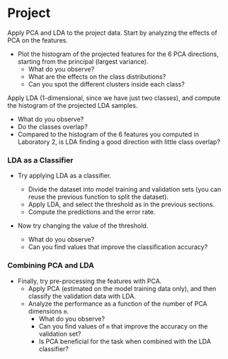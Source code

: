 # Project

Apply PCA and LDA to the project data. Start by analyzing the effects of PCA on the features. 

- Plot the histogram of the projected features for the 6 PCA directions, starting from the principal (largest variance). 
  - What do you observe? 
  - What are the effects on the class distributions? 
  - Can you spot the different clusters inside each class?

Apply LDA (1-dimensional, since we have just two classes), and compute the histogram of the projected LDA samples. 
- What do you observe? 
- Do the classes overlap? 
- Compared to the histogram of the 6 features you computed in Laboratory 2, is LDA finding a good direction with little class overlap?

### LDA as a Classifier

- Try applying LDA as a classifier. 
  - Divide the dataset into model training and validation sets (you can reuse the previous function to split the dataset).
  - Apply LDA, and select the threshold as in the previous sections.
  - Compute the predictions and the error rate.

- Now try changing the value of the threshold. 
  - What do you observe? 
  - Can you find values that improve the classification accuracy?

### Combining PCA and LDA

- Finally, try pre-processing the features with PCA. 
  - Apply PCA (estimated on the model training data only), and then classify the validation data with LDA.
  - Analyze the performance as a function of the number of PCA dimensions `m`. 
    - What do you observe? 
    - Can you find values of `m` that improve the accuracy on the validation set? 
    - Is PCA beneficial for the task when combined with the LDA classifier?